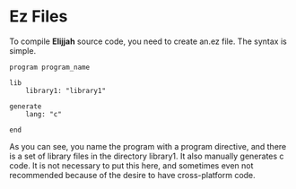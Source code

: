 # Ez Files

To compile **Elijjah** source code, you need to create an.ez file.  The syntax is simple.

```
program program_name

lib
    library1: "library1"

generate
    lang: "c"

end
```

As you can see, you name the program with a program directive, and there is a set of library files in the directory library1.
It also manually generates c code. It is not necessary to put this here, and sometimes even not recommended because of the 
desire to have cross-platform code.
